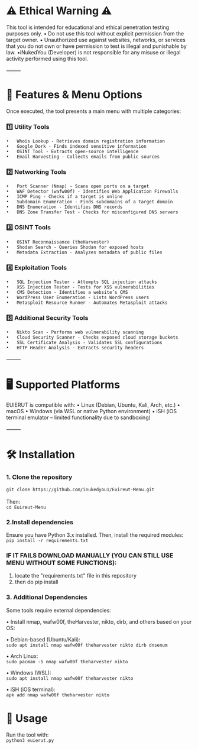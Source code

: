 # ⚠️ Ethical Warning ⚠️

This tool is intended for educational and ethical penetration testing purposes only.
	•	Do not use this tool without explicit permission from the target owner.
	•	Unauthorized use against websites, networks, or services that you do not own or have permission to test is illegal and punishable by law.
	•iNukedYou (Developer) is not responsible for any misuse or illegal activity performed using this tool.

⸻

# 📜 Features & Menu Options

Once executed, the tool presents a main menu with multiple categories:

### 1️⃣ Utility Tools
	•	Whois Lookup - Retrieves domain registration information
	•	Google Dork - Finds indexed sensitive information
	•	OSINT Tool - Extracts open-source intelligence
	•	Email Harvesting - Collects emails from public sources

### 2️⃣ Networking Tools
	•	Port Scanner (Nmap) - Scans open ports on a target
	•	WAF Detector (wafw00f) - Identifies Web Application Firewalls
	•	ICMP Ping - Checks if a target is online
	•	Subdomain Enumeration - Finds subdomains of a target domain
	•	DNS Enumeration - Identifies DNS records
	•	DNS Zone Transfer Test - Checks for misconfigured DNS servers

### 3️⃣ OSINT Tools
	•	OSINT Reconnaissance (theHarvester)
	•	Shodan Search - Queries Shodan for exposed hosts
	•	Metadata Extraction - Analyzes metadata of public files

### 4️⃣ Exploitation Tools
	•	SQL Injection Tester - Attempts SQL injection attacks
	•	XSS Injection Tester - Tests for XSS vulnerabilities
	•	CMS Detection - Identifies a website’s CMS
	•	WordPress User Enumeration - Lists WordPress users
	•	Metasploit Resource Runner - Automates Metasploit attacks

### 5️⃣ Additional Security Tools
	•	Nikto Scan - Performs web vulnerability scanning
	•	Cloud Security Scanner - Checks exposed cloud storage buckets
	•	SSL Certificate Analysis - Validates SSL configurations
	•	HTTP Header Analysis - Extracts security headers

⸻

# 🖥️ Supported Platforms

EUIERUT is compatible with:
	•	Linux (Debian, Ubuntu, Kali, Arch, etc.)
	•	macOS
	•	Windows (via WSL or native Python environment)
	•	iSH (iOS terminal emulator – limited functionality due to sandboxing)

⸻

# 🛠️ Installation

### 1. Clone the repository<br/>
 
   `git clone https://github.com/inukedyou1/Euireut-Menu.git` <br/> <br/>
   Then: <br/>
`cd Euireut-Menu`

### 2.Install dependencies

Ensure you have Python 3.x installed. Then, install the required modules:
`pip install -r requirements.txt`
<br/>
### IF IT FAILS DOWNLOAD MANUALLY  (YOU CAN STILL USE MENU WITHOUT SOME FUNCTIONS): <br/>
1. locate the "requirements.txt" file in this repository <br/>
2. then do pip install <package> 

### 3.  Additional Dependencies

Some tools require external dependencies:

•	Install nmap, wafw00f, theHarvester, nikto, dirb, and others based on your OS:
 
• Debian-based (Ubuntu/Kali):<br/>
`sudo apt install nmap wafw00f theharvester nikto dirb dnsenum`

•	Arch Linux:<br/>
`sudo pacman -S nmap wafw00f theharvester nikto`

•	Windows (WSL):<br/>
`sudo apt install nmap wafw00f theharvester nikto`

•	iSH (iOS terminal):<br/>
`apk add nmap wafw00f theharvester nikto`

# 🚀 Usage

Run the tool with:<br/>
`python3 euierut.py`
